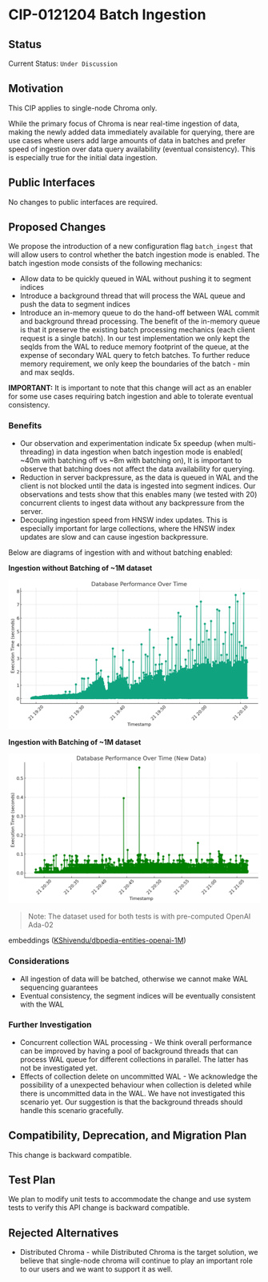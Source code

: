 # CIP-0121204 Batch Ingestion

## Status

Current Status: `Under Discussion`

## Motivation

This CIP applies to single-node Chroma only.

While the primary focus of Chroma is near real-time ingestion of data, making the newly added data immediately available
for querying, there are use cases where users add large amounts of data in batches and prefer speed of ingestion over
data query availability (eventual consistency). This is especially true for the initial data ingestion.

## Public Interfaces

No changes to public interfaces are required.

## Proposed Changes

We propose the introduction of a new configuration flag `batch_ingest` that will allow users to control whether the
batch ingestion mode is enabled. The batch ingestion mode consists of the following mechanics:

- Allow data to be quickly queued in WAL without pushing it to segment indices
- Introduce a background thread that will process the WAL queue and push the data to segment indices
- Introduce an in-memory queue to do the hand-off between WAL commit and background thread processing. The benefit of
  the in-memory queue is that it preserve the existing batch processing mechanics (each client request is a single
  batch). In our test implementation we only kept the seqIds from the WAL to reduce memory footprint of the queue, at
  the expense of secondary WAL query to fetch batches. To further reduce memory requirement, we only keep the boundaries
  of the batch - min and max seqIds.

**IMPORTANT:** It is important to note that this change will act as an enabler for some use cases requiring batch
ingestion and able to tolerate eventual consistency.

### Benefits

- Our observation and experimentation indicate 5x speedup (when multi-threading) in data ingestion when batch ingestion
  mode is enabled( ~40m with batching off vs ~8m with batching on), It is important to observe that batching does not
  affect the data availability for querying.
- Reduction in server backpressure, as the data is queued in WAL and the client is not blocked until the data is
  ingested into segment indices. Our observations and tests show that this enables many (we tested with 20) concurrent
  clients to ingest data without any backpressure from the server.
- Decoupling ingestion speed from HNSW index updates. This is especially important for large collections, where the
  HNSW index updates are slow and can cause ingestion backpressure.

Below are diagrams of ingestion with and without batching enabled:

**Ingestion without Batching of ~1M dataset**

![CIP-01212024-ingestion-times-normal.png](assets/CIP-01212024-ingestion-times-normal.png)

**Ingestion with Batching of ~1M dataset**

![CIP-01212024-ingestion-times-batch.png](assets/CIP-01212024-ingestion-times-batch.png)


> Note: The dataset used for both tests is with pre-computed OpenAI Ada-02
>
embeddings ([KShivendu/dbpedia-entities-openai-1M](https://huggingface.co/datasets/KShivendu/dbpedia-entities-openai-1M))

### Considerations

- All ingestion of data will be batched, otherwise we cannot make WAL sequencing guarantees
- Eventual consistency, the segment indices will be eventually consistent with the WAL

### Further Investigation

- Concurrent collection WAL processing - We think overall performance can be improved by having a pool of background
  threads that can process WAL queue for
  different collections in parallel. The latter has not be investigated yet.
- Effects of collection delete on uncommitted WAL - We acknowledge the possibility of a unexpected behaviour when
  collection is deleted while there is uncommitted data in the WAL. We have not investigated this scenario yet. Our
  suggestion is that the background threads should handle this scenario gracefully.

## Compatibility, Deprecation, and Migration Plan

This change is backward compatible.

## Test Plan

We plan to modify unit tests to accommodate the change and use system tests to verify
this API change is backward compatible.

## Rejected Alternatives

- Distributed Chroma - while Distributed Chroma is the target solution, we believe that single-node chroma will continue
  to play an important role to our users and we want to support it as well.